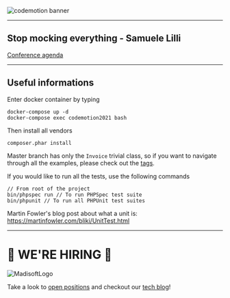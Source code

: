 ![codemotion banner](https://www.eurotech.com/data_files/news/codemotion_milan_logo-z3vdf9.png)
<hr>

## Stop mocking everything - Samuele Lilli

[Conference agenda](https://events.codemotion.com/conferences/online/2021/online-tech-conference-italian-edition-spring/agenda)
<hr>

## Useful informations

Enter docker container by typing

```
docker-compose up -d
docker-compose exec codemotion2021 bash
```

Then install all vendors

```
composer.phar install
```

Master branch has only the `Invoice` trivial class, so if you want to navigate through all the examples, please check out
the [tags](https://github.com/DonCallisto/codemotion2021/tags).

If you would like to run all the tests, use the following commands

```
// From root of the project
bin/phpspec run // To run PHPSpec test suite
bin/phpunit // To run all PHPUnit test suites
```

Martin Fowler's blog post about what a unit is: https://martinfowler.com/bliki/UnitTest.html
<hr>

# 🚀 WE'RE HIRING 🚀
![MadisoftLogo](https://labs.madisoft.it/wp-content/uploads/2020/09/logo.png)

Take a look to [open positions](https://labs.madisoft.it/entra-nel-team/) and checkout our [tech blog](https://labs.madisoft.it/blog/)!